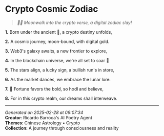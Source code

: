 # Crypto Cosmic Zodiac

> *🐉🌙 Moonwalk into the crypto verse, a digital zodiac slay!*

**1.** Born under the ancient 🐉, a crypto destiny unfolds,


**2.** A cosmic journey, moon-bound, with digital gold.


**3.** Web3's galaxy awaits, a new frontier to explore,


**4.** In the blockchain universe, we're all set to soar 🚀


**5.** The stars align, a lucky sign, a bullish run's in store,


**6.** As the market dances, we embrace the lunar lore.


**7.** 🌙 Fortune favors the bold, so hodl and believe,


**8.** For in this crypto realm, our dreams shall interweave.



---

*Generated on 2025-02-28 at 09:07:34*  
**Creator**: Ricardo Barroca's AI Poetry Agent  
**Themes**: Chinese Astrology • Crypto  
**Collection**: A journey through consciousness and reality